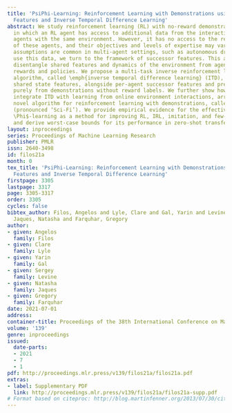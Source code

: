 ```yaml
---
title: 'PsiPhi-Learning: Reinforcement Learning with Demonstrations using Successor
  Features and Inverse Temporal Difference Learning'
abstract: We study reinforcement learning (RL) with no-reward demonstrations, a setting
  in which an RL agent has access to additional data from the interaction of other
  agents with the same environment. However, it has no access to the rewards or goals
  of these agents, and their objectives and levels of expertise may vary widely. These
  assumptions are common in multi-agent settings, such as autonomous driving. To effectively
  use this data, we turn to the framework of successor features. This allows us to
  disentangle shared features and dynamics of the environment from agent-specific
  rewards and policies. We propose a multi-task inverse reinforcement learning (IRL)
  algorithm, called \emph{inverse temporal difference learning} (ITD), that learns
  shared state features, alongside per-agent successor features and preference vectors,
  purely from demonstrations without reward labels. We further show how to seamlessly
  integrate ITD with learning from online environment interactions, arriving at a
  novel algorithm for reinforcement learning with demonstrations, called $\Psi \Phi$-learning
  (pronounced ‘Sci-Fi’). We provide empirical evidence for the effectiveness of $\Psi
  \Phi$-learning as a method for improving RL, IRL, imitation, and few-shot transfer,
  and derive worst-case bounds for its performance in zero-shot transfer to new tasks.
layout: inproceedings
series: Proceedings of Machine Learning Research
publisher: PMLR
issn: 2640-3498
id: filos21a
month: 0
tex_title: 'PsiPhi-Learning: Reinforcement Learning with Demonstrations using Successor
  Features and Inverse Temporal Difference Learning'
firstpage: 3305
lastpage: 3317
page: 3305-3317
order: 3305
cycles: false
bibtex_author: Filos, Angelos and Lyle, Clare and Gal, Yarin and Levine, Sergey and
  Jaques, Natasha and Farquhar, Gregory
author:
- given: Angelos
  family: Filos
- given: Clare
  family: Lyle
- given: Yarin
  family: Gal
- given: Sergey
  family: Levine
- given: Natasha
  family: Jaques
- given: Gregory
  family: Farquhar
date: 2021-07-01
address:
container-title: Proceedings of the 38th International Conference on Machine Learning
volume: '139'
genre: inproceedings
issued:
  date-parts:
  - 2021
  - 7
  - 1
pdf: http://proceedings.mlr.press/v139/filos21a/filos21a.pdf
extras:
- label: Supplementary PDF
  link: http://proceedings.mlr.press/v139/filos21a/filos21a-supp.pdf
# Format based on citeproc: http://blog.martinfenner.org/2013/07/30/citeproc-yaml-for-bibliographies/
---
```

